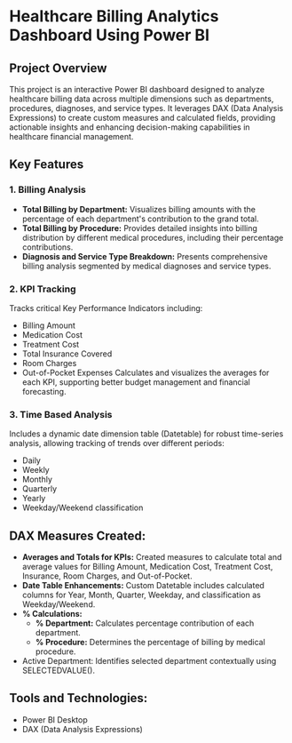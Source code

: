 # Healthcare Billing Analytics Dashboard Using Power BI
## Project Overview
This project is an interactive Power BI dashboard designed to analyze healthcare billing data across multiple dimensions such as departments, procedures, diagnoses, and service types. It leverages DAX (Data Analysis Expressions) to create custom measures and calculated fields, providing actionable insights and enhancing decision-making capabilities in healthcare financial management.
## Key Features
### 1. Billing Analysis
- **Total Billing by Department:** Visualizes billing amounts with the percentage of each department's contribution to the grand total.
- **Total Billing by Procedure:** Provides detailed insights into billing distribution by different medical procedures, including their percentage contributions.
- **Diagnosis and Service Type Breakdown:** Presents comprehensive billing analysis segmented by medical diagnoses and service types.
### 2. KPI Tracking
Tracks critical Key Performance Indicators including:
- Billing Amount
- Medication Cost
- Treatment Cost
- Total Insurance Covered
- Room Charges
- Out-of-Pocket Expenses
Calculates and visualizes the averages for each KPI, supporting better budget management and financial forecasting.
### 3. Time Based Analysis
Includes a dynamic date dimension table (Datetable) for robust time-series analysis, allowing tracking of trends over different periods:
- Daily
- Weekly
- Monthly
- Quarterly
- Yearly
- Weekday/Weekend classification
## DAX Measures Created:
- **Averages and Totals for KPIs:** Created measures to calculate total and average values for Billing Amount, Medication Cost, Treatment Cost, Insurance, Room Charges, and Out-of-Pocket.
- **Date Table Enhancements:** Custom Datetable includes calculated columns for Year, Month, Quarter, Weekday, and classification as Weekday/Weekend.
- **% Calculations:**
  - **% Department:** Calculates percentage contribution of each department.
  - **% Procedure:** Determines the percentage of billing by medical procedure.
- Active Department: Identifies selected department contextually using SELECTEDVALUE().
## Tools and Technologies:
- Power BI Desktop
- DAX (Data Analysis Expressions)
